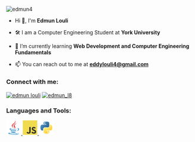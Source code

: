 <p align="left"> <img src="https://komarev.com/ghpvc/?username=edmun4&label=Profile%20views&color=0e75b6&style=flat" alt="edmun4" /> </p>

- Hi 👋, I'm **Edmun Louli**

- 🛠️ I am a Computer Engineering Student at **York University**

- 🌱 I’m currently learning **Web Development and Computer Engineering Fundamentals**
  
- 📫 You can reach out to me at **eddylouli4@gmail.com**

<h3 align="left">Connect with me:</h3>
<p align="left">
<a href="https://linkedin.com/in/edmun louli" target="blank"><img align="center" src="https://raw.githubusercontent.com/rahuldkjain/github-profile-readme-generator/master/src/images/icons/Social/linked-in-alt.svg" alt="edmun louli" height="30" width="40" /></a>
<a href="https://instagram.com/edmun_l8" target="blank"><img align="center" src="https://raw.githubusercontent.com/rahuldkjain/github-profile-readme-generator/master/src/images/icons/Social/instagram.svg" alt="edmun_l8" height="30" width="40" /></a>
</p>

<h3 align="left">Languages and Tools:</h3>
<p align="left"> <a href="https://www.java.com" target="_blank" rel="noreferrer"> <img src="https://raw.githubusercontent.com/devicons/devicon/master/icons/java/java-original.svg" alt="java" width="40" height="40"/> </a> <a href="https://developer.mozilla.org/en-US/docs/Web/JavaScript" target="_blank" rel="noreferrer"> <img src="https://raw.githubusercontent.com/devicons/devicon/master/icons/javascript/javascript-original.svg" alt="javascript" width="40" height="40"/> </a> <a href="https://www.python.org" target="_blank" rel="noreferrer"> <img src="https://raw.githubusercontent.com/devicons/devicon/master/icons/python/python-original.svg" alt="python" width="40" height="40"/> </a> </p>
